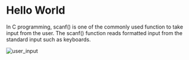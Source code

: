 # Hello World 
In C programming, scanf() is one of the commonly used function to take input from the user. The scanf() function reads formatted input from the standard input such as keyboards.


![user_input](https://user-images.githubusercontent.com/124857336/230786099-eeb7389a-5519-4d54-89fa-03b121a9f813.JPG)
